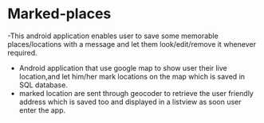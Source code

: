 # Marked-places
-This android application enables user to save some memorable places/locations with a message and let them look/edit/remove it whenever required.
- Android application that use google map to show user their live location,and let him/her mark locations on the map which is saved in SQL database.
- marked location are sent through geocoder to retrieve the user friendly address which is saved too and displayed in a listview as soon user enter the app.
